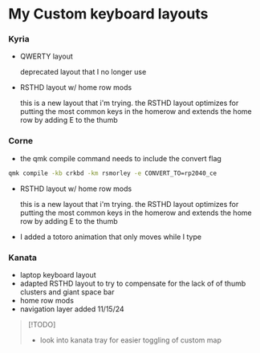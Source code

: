 # My Custom keyboard layouts

### Kyria

* QWERTY layout
  
  deprecated layout that I no longer use

* RSTHD layout w/ home row mods

  this is a new layout that i'm trying. the RSTHD layout optimizes for putting the
  most common keys in the homerow and extends the home row by adding E to the
  thumb
  
### Corne

* the qmk compile command needs to include the convert flag
```zsh
qmk compile -kb crkbd -km rsmorley -e CONVERT_TO=rp2040_ce
```
* RSTHD layout w/ home row mods

  this is a new layout that i'm trying. the RSTHD layout optimizes for putting the
  most common keys in the homerow and extends the home row by adding E to the
  thumb

* I added a totoro animation that only moves while I type

### Kanata

* laptop keyboard layout
* adapted RSTHD layout to try to compensate for the lack of of thumb clusters and giant space bar
* home row mods
* navigation layer added 11/15/24

> [!TODO] 
>   * look into kanata tray for easier toggling of custom map
